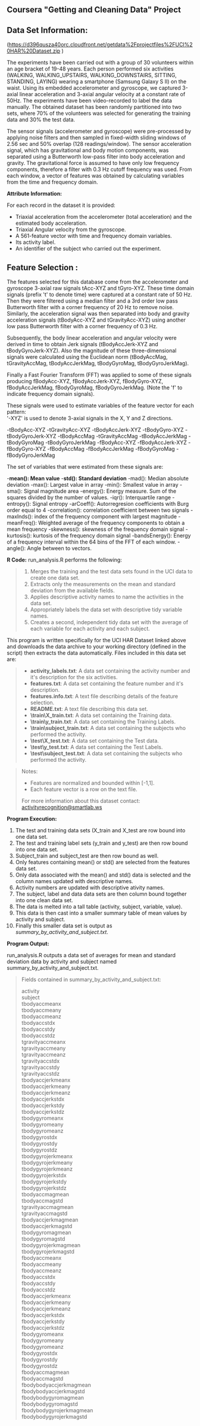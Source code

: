 Coursera "Getting and Cleaning Data" Project
------------------------------------------------------

**Data Set Information:**
---------------------

(https://d396qusza40orc.cloudfront.net/getdata%2Fprojectfiles%2FUCI%20HAR%20Dataset.zip )

The experiments have been carried out with a group of 30 volunteers within an age bracket of 19-48 years. Each person performed six activities (WALKING, WALKING_UPSTAIRS, WALKING_DOWNSTAIRS, SITTING, STANDING, LAYING) wearing a smartphone (Samsung Galaxy S II) on the waist. Using its embedded accelerometer and gyroscope, we captured 3-axial linear acceleration and 3-axial angular velocity at a constant rate of 50Hz. The experiments have been video-recorded to label the data manually. The obtained dataset has been randomly partitioned into two sets, where 70% of the volunteers was selected for generating the training data and 30% the test data. 

The sensor signals (accelerometer and gyroscope) were pre-processed by applying noise filters and then sampled in fixed-width sliding windows of 2.56 sec and 50% overlap (128 readings/window). The sensor acceleration signal, which has gravitational and body motion components, was separated using a Butterworth low-pass filter into body acceleration and gravity. The gravitational force is assumed to have only low frequency components, therefore a filter with 0.3 Hz cutoff frequency was used. From each window, a vector of features was obtained by calculating variables from the time and frequency domain.


**Attribute Information:**

For each record in the dataset it is provided: 
- Triaxial acceleration from the accelerometer (total acceleration) and the estimated body acceleration. 
- Triaxial Angular velocity from the gyroscope. 
- A 561-feature vector with time and frequency domain variables. 
- Its activity label. 
- An identifier of the subject who carried out the experiment.

**Feature Selection :**
-----------------

The features selected for this database come from the accelerometer and gyroscope 3-axial raw signals tAcc-XYZ and tGyro-XYZ. These time domain signals (prefix 't' to denote time) were captured at a constant rate of 50 Hz. Then they were filtered using a median filter and a 3rd order low pass Butterworth filter with a corner frequency of 20 Hz to remove noise. Similarly, the acceleration signal was then separated into body and gravity acceleration signals (tBodyAcc-XYZ and tGravityAcc-XYZ) using another low pass Butterworth filter with a corner frequency of 0.3 Hz. 

Subsequently, the body linear acceleration and angular velocity were derived in time to obtain Jerk signals (tBodyAccJerk-XYZ and tBodyGyroJerk-XYZ). Also the magnitude of these three-dimensional signals were calculated using the Euclidean norm (tBodyAccMag, tGravityAccMag, tBodyAccJerkMag, tBodyGyroMag, tBodyGyroJerkMag). 

Finally a Fast Fourier Transform (FFT) was applied to some of these signals producing fBodyAcc-XYZ, fBodyAccJerk-XYZ, fBodyGyro-XYZ, fBodyAccJerkMag, fBodyGyroMag, fBodyGyroJerkMag. (Note the 'f' to indicate frequency domain signals). 

These signals were used to estimate variables of the feature vector for each pattern:  
'-XYZ' is used to denote 3-axial signals in the X, Y and Z directions.

-tBodyAcc-XYZ
-tGravityAcc-XYZ
-tBodyAccJerk-XYZ
-tBodyGyro-XYZ
-tBodyGyroJerk-XYZ
-tBodyAccMag
-tGravityAccMag
-tBodyAccJerkMag
-tBodyGyroMag
-tBodyGyroJerkMag
-fBodyAcc-XYZ
-fBodyAccJerk-XYZ
-fBodyGyro-XYZ
-fBodyAccMag
-fBodyAccJerkMag
-fBodyGyroMag
-fBodyGyroJerkMag

The set of variables that were estimated from these signals are: 

-**mean(): Mean value**
-**std(): Standard deviation**
-mad(): Median absolute deviation 
-max(): Largest value in array
-min(): Smallest value in array
-sma(): Signal magnitude area
-energy(): Energy measure. Sum of the squares divided by the number of values. 
-iqr(): Interquartile range 
-entropy(): Signal entropy
-arCoeff(): Autorregresion coefficients with Burg order equal to 4
-correlation(): correlation coefficient between two signals
-maxInds(): index of the frequency component with largest magnitude
-meanFreq(): Weighted average of the frequency components to obtain a mean frequency
-skewness(): skewness of the frequency domain signal 
-kurtosis(): kurtosis of the frequency domain signal 
-bandsEnergy(): Energy of a frequency interval within the 64 bins of the FFT of each window.
-angle(): Angle between to vectors.



**R Code:**
run_analysis.R performs the following:
> 1. Merges the training and the test data sets found in the UCI data to create one data set.
> 2. Extracts only the measurements on the mean and standard deviation from the available fields.
> 3. Applies descriptive activity names to name the activities in the data set.
> 4. Appropriately labels the data set with descriptive tidy variable names. 
> 5. Creates a second, independent tidy data set with the average of each variable for each activity and each subject.

This program is written specifically for the UCI HAR Dataset linked above and downloads the data archive to your working directory (defined in the script) then extracts the data automatically.  Files included in this data set are:

> - **activity_labels.txt**:  A data set containing the activity number and it's description for the six activities.
> - **features.txt**:  A data set containing the feature number and it's description.
> - **features.info.txt**:  A text file describing details of the feature selection.
> - **README.txt**:  A text file describing this data set.
> - **\train\X_train.txt**:  A data set containing the Training data.
> - **\train\y_train.txt**:  A data set containing the Training Labels.
> -  **\train\subject_train.txt**:  A data set containing the subjects who performed the activity.
> - **\test\X_test.txt**:  A data set containing the Test data.
> - **\test\y_test.txt**:  A data set containing the Test Labels.
> -  **\test\subject_test.txt**:  A data set containing the subjects who performed the activity.

>Notes: 
>
>- Features are normalized and bounded within [-1,1].
>- Each feature vector is a row on the text file.
>
>For more information about this dataset contact: activityrecognition@smartlab.ws

**Program Execution:**

 1. The test and training data sets (X_train and X_test are row bound into one data set.
 2. The test and training label sets (y_train and y_test) are then row bound into one data set.
 3. Subject_train and subject_test are then row bound as well.
 4. Only features containing mean() or std() are selected from the features data set.
 5. Only data associated with the mean() and std() data is selected and the column names updated with descriptive names.
 6.  Activity numbers are updated with descriptive ativity names.
 7. The subject, label and data data sets are then column bound together into one clean data set.
 8. The data is melted into a tall table (activity, subject, variable, value).
 9. This data is then cast into a smaller summary table of mean values by activity and subject.
 10. Finally this smaller data set is output as *summary_by_activity_and_subject.txt*.

**Program Output:**

run_analysis.R outputs a data set of averages for mean and standard deviation data by activity and subject named summary_by_activity_and_subject.txt.

>Fields contained in summary_by_activity_and_subject.txt:
>
> activity                  
subject                   
tbodyaccmeanx           
tbodyaccmeany          
tbodyaccmeanz           
tbodyaccstdx            
tbodyaccstdy            
tbodyaccstdz           
tgravityaccmeanx        
tgravityaccmeany        
tgravityaccmeanz        
tgravityaccstdx        
tgravityaccstdy         
tgravityaccstdz         
tbodyaccjerkmeanx      
tbodyaccjerkmeany      
tbodyaccjerkmeanz    
tbodyaccjerkstdx       
tbodyaccjerkstdy       
tbodyaccjerkstdz       
tbodygyromeanx         
tbodygyromeany         
tbodygyromeanz         
tbodygyrostdx          
tbodygyrostdy           
tbodygyrostdz        
tbodygyrojerkmeanx   
tbodygyrojerkmeany     
tbodygyrojerkmeanz  
tbodygyrojerkstdx     
tbodygyrojerkstdy     
tbodygyrojerkstdz      
tbodyaccmagmean       
tbodyaccmagstd          
tgravityaccmagmean     
tgravityaccmagstd      
tbodyaccjerkmagmean   
tbodyaccjerkmagstd      
tbodygyromagmean       
tbodygyromagstd         
tbodygyrojerkmagmean   
tbodygyrojerkmagstd    
fbodyaccmeanx      
fbodyaccmeany          
fbodyaccmeanz      
fbodyaccstdx         
fbodyaccstdy        
fbodyaccstdz           
fbodyaccjerkmeanx   
fbodyaccjerkmeany    
fbodyaccjerkmeanz  
fbodyaccjerkstdx       
fbodyaccjerkstdy    
fbodyaccjerkstdz    
fbodygyromeanx    
fbodygyromeany         
fbodygyromeanz      
fbodygyrostdx        
fbodygyrostdy         
fbodygyrostdz          
fbodyaccmagmean      
fbodyaccmagstd       
fbodybodyaccjerkmagmean    
fbodybodyaccjerkmagstd  
fbodybodygyromagmean   
fbodybodygyromagstd    
fbodybodygyrojerkmagmean    
fbodybodygyrojerkmagstd 